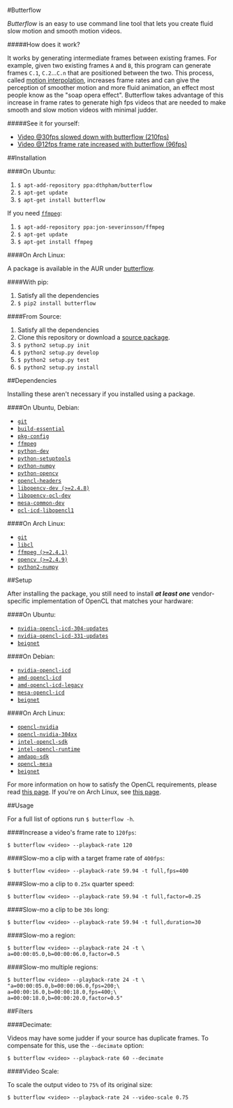 #Butterflow

*Butterflow* is an easy to use command line tool that lets you create fluid slow
motion and smooth motion videos.

#####How does it work?

It works by generating intermediate frames between existing frames. For example,
given two existing frames `A` and `B`, this program can generate frames `C.1`,
`C.2`...`C.n` that are positioned between the two. This process, called
[motion interpolation](http://en.wikipedia.org/wiki/Motion_interpolation),
increases frame rates and can give the perception of smoother motion and more
fluid animation, an effect most people know as the "soap opera effect".
Butterflow takes advantage of this increase in frame rates to generate high fps
videos that are needed to make smooth and slow motion videos with minimal
judder.

#####See it for yourself:

* [Video @30fps slowed down with butterflow (210fps)](https://dl.dropboxusercontent.com/u/103239050/INK-SIDE.mp4)
* [Video @12fps frame rate increased with butterflow (96fps)](https://dl.dropboxusercontent.com/u/103239050/GEL-SIDE.mp4)

##Installation

####On Ubuntu:

1. `$ apt-add-repository ppa:dthpham/butterflow`
2. `$ apt-get update`
3. `$ apt-get install butterflow`

If you need [`ffmpeg`]():

1. `$ apt-add-repository ppa:jon-severinsson/ffmpeg`
2. `$ apt-get update`
3. `$ apt-get install ffmpeg`

####On Arch Linux:

A package is available in the AUR under [butterflow](https://aur.archlinux.org/packages/butterflow/).

####With pip:

1. Satisfy all the dependencies
2. `$ pip2 install butterflow`

####From Source:

1. Satisfy all the dependencies
2. Clone this repository or download a [source package](https://github.com/dthpham/butterflow/releases).
3. `$ python2 setup.py init`
4. `$ python2 setup.py develop`
5. `$ python2 setup.py test`
6. `$ python2 setup.py install`

##Dependencies

Installing these aren't necessary if you installed using a package.

####On Ubuntu, Debian:

* [`git`]()
* [`build-essential`]()
* [`pkg-config`]()
* [`ffmpeg`]()
* [`python-dev`]()
* [`python-setuptools`]()
* [`python-numpy`]()
* [`python-opencv`]()
* [`opencl-headers`]()
* [`libopencv-dev (>=2.4.8)`]()
* [`libopencv-ocl-dev`]()
* [`mesa-common-dev`]()
* [`ocl-icd-libopencl1`]()

####On Arch Linux:

* [`git`]()
* [`libcl`]()
* [`ffmpeg (>=2.4.1)`]()
* [`opencv (>=2.4.9)`]()
* [`python2-numpy`]()

##Setup

After installing the package, you still need to install ***at least one***
vendor-specific implementation of OpenCL that matches your hardware:

####On Ubuntu:

* [`nvidia-opencl-icd-304-updates`]()
* [`nvidia-opencl-icd-331-updates`]()
* [`beignet`]()

####On Debian:

* [`nvidia-opencl-icd`]()
* [`amd-opencl-icd`]()
* [`amd-opencl-icd-legacy`]()
* [`mesa-opencl-icd`]()
* [`beignet`]()

####On Arch Linux:

* [`opencl-nvidia`](https://developer.nvidia.com/opencl)
* [`opencl-nvidia-304xx`]()
* [`intel-opencl-sdk`](https://software.intel.com/en-us/intel-opencl)
* [`intel-opencl-runtime`]()
* [`amdapp-sdk`](http://developer.amd.com/tools-and-sdks/opencl-zone/)
* [`opencl-mesa`](http://www.x.org/wiki/GalliumStatus/)
* [`beignet`](http://cgit.freedesktop.org/beignet/)

For more information on how to satisfy the OpenCL requirements, please read
[this page](http://wiki.tiker.net/OpenCLHowTo). If you're on Arch Linux, see
[this page](https://wiki.archlinux.org/index.php/Opencl).

##Usage

For a full list of options run ```$ butterflow -h```.

####Increase a video's frame rate to `120fps`:

```
$ butterflow <video> --playback-rate 120
```

####Slow-mo a clip with a target frame rate of `400fps`:

```
$ butterflow <video> --playback-rate 59.94 -t full,fps=400
```

####Slow-mo a clip to `0.25x` quarter speed:

```
$ butterflow <video> --playback-rate 59.94 -t full,factor=0.25
```

####Slow-mo a clip to be `30s` long:

```
$ butterflow <video> --playback-rate 59.94 -t full,duration=30
```

####Slow-mo a region:

```
$ butterflow <video> --playback-rate 24 -t \
a=00:00:05.0,b=00:00:06.0,factor=0.5
```

####Slow-mo multiple regions:

```
$ butterflow <video> --playback-rate 24 -t \
"a=00:00:05.0,b=00:00:06.0,fps=200;\
a=00:00:16.0,b=00:00:18.0,fps=400;\
a=00:00:18.0,b=00:00:20.0,factor=0.5"
```

##Filters

####Decimate:

Videos may have some judder if your source has duplicate frames. To compensate
for this, use the `--decimate` option:

```
$ butterflow <video> --playback-rate 60 --decimate
```

####Video Scale:

To scale the output video to `75%` of its original size:

```
$ butterflow <video> --playback-rate 24 --video-scale 0.75
```
